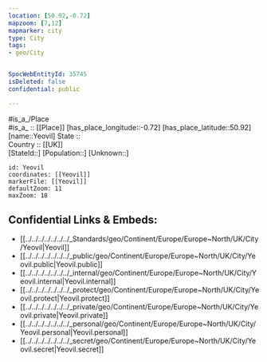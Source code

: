 ```yaml
---
location: [50.92,-0.72] 
mapzoom: [7,12] 
mapmarker: city 
type: City
tags:
- geo/City


SpocWebEntityId: 35745
isDeleted: false
confidential: public

---
```

#is_a_/Place  
#is_a_ :: [[Place]] 
[has_place_longitude::-0.72] 
[has_place_latitude::50.92] 
[name::Yeovil] 
State ::  
Country :: [[UK]]  
[StateId::] 
[Population::] 
[Unknown::] 


```leaflet
id: Yeovil
coordinates: [[Yeovil]] 
markerFile: [[Yeovil]] 
defaultZoom: 11 
maxZoom: 18
```


## Confidential Links & Embeds: 
- [[../../../../../../../_Standards/geo/Continent/Europe/Europe~North/UK/City/Yeovil|Yeovil]] 
- [[../../../../../../../_public/geo/Continent/Europe/Europe~North/UK/City/Yeovil.public|Yeovil.public]] 
- [[../../../../../../../_internal/geo/Continent/Europe/Europe~North/UK/City/Yeovil.internal|Yeovil.internal]] 
- [[../../../../../../../_protect/geo/Continent/Europe/Europe~North/UK/City/Yeovil.protect|Yeovil.protect]] 
- [[../../../../../../../_private/geo/Continent/Europe/Europe~North/UK/City/Yeovil.private|Yeovil.private]] 
- [[../../../../../../../_personal/geo/Continent/Europe/Europe~North/UK/City/Yeovil.personal|Yeovil.personal]] 
- [[../../../../../../../_secret/geo/Continent/Europe/Europe~North/UK/City/Yeovil.secret|Yeovil.secret]] 
